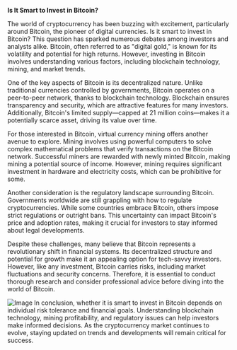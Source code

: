 **Is It Smart to Invest in Bitcoin?**

The world of cryptocurrency has been buzzing with excitement, particularly around Bitcoin, the pioneer of digital currencies. Is it smart to invest in Bitcoin? This question has sparked numerous debates among investors and analysts alike. Bitcoin, often referred to as "digital gold," is known for its volatility and potential for high returns. However, investing in Bitcoin involves understanding various factors, including blockchain technology, mining, and market trends.

One of the key aspects of Bitcoin is its decentralized nature. Unlike traditional currencies controlled by governments, Bitcoin operates on a peer-to-peer network, thanks to blockchain technology. Blockchain ensures transparency and security, which are attractive features for many investors. Additionally, Bitcoin's limited supply—capped at 21 million coins—makes it a potentially scarce asset, driving its value over time.

For those interested in Bitcoin, virtual currency mining offers another avenue to explore. Mining involves using powerful computers to solve complex mathematical problems that verify transactions on the Bitcoin network. Successful miners are rewarded with newly minted Bitcoin, making mining a potential source of income. However, mining requires significant investment in hardware and electricity costs, which can be prohibitive for some.

Another consideration is the regulatory landscape surrounding Bitcoin. Governments worldwide are still grappling with how to regulate cryptocurrencies. While some countries embrace Bitcoin, others impose strict regulations or outright bans. This uncertainty can impact Bitcoin's price and adoption rates, making it crucial for investors to stay informed about legal developments.

Despite these challenges, many believe that Bitcoin represents a revolutionary shift in financial systems. Its decentralized structure and potential for growth make it an appealing option for tech-savvy investors. However, like any investment, Bitcoin carries risks, including market fluctuations and security concerns. Therefore, it is essential to conduct thorough research and consider professional advice before diving into the world of Bitcoin.


![Image](https://github.com/user-attachments/assets/31692037-0104-4703-abd1-696b6a7dd41b)
In conclusion, whether it is smart to invest in Bitcoin depends on individual risk tolerance and financial goals. Understanding blockchain technology, mining profitability, and regulatory issues can help investors make informed decisions. As the cryptocurrency market continues to evolve, staying updated on trends and developments will remain critical for success.